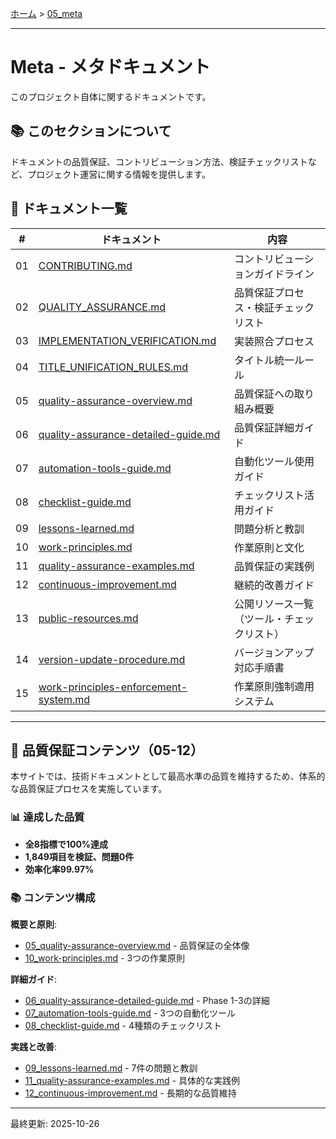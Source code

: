 [ホーム](../README.md) > [05_meta](README.md)

---

# Meta - メタドキュメント

このプロジェクト自体に関するドキュメントです。

## 📚 このセクションについて

ドキュメントの品質保証、コントリビューション方法、検証チェックリストなど、プロジェクト運営に関する情報を提供します。

## 📖 ドキュメント一覧

| # | ドキュメント | 内容 |
|---|-------------|------|
| 01 | [CONTRIBUTING.md](01_CONTRIBUTING.md) | コントリビューションガイドライン |
| 02 | [QUALITY_ASSURANCE.md](02_QUALITY_ASSURANCE.md) | 品質保証プロセス・検証チェックリスト |
| 03 | [IMPLEMENTATION_VERIFICATION.md](03_IMPLEMENTATION_VERIFICATION.md) | 実装照合プロセス |
| 04 | [TITLE_UNIFICATION_RULES.md](04_TITLE_UNIFICATION_RULES.md) | タイトル統一ルール |
| 05 | [quality-assurance-overview.md](05_quality-assurance-overview.md) | 品質保証への取り組み概要 |
| 06 | [quality-assurance-detailed-guide.md](06_quality-assurance-detailed-guide.md) | 品質保証詳細ガイド |
| 07 | [automation-tools-guide.md](07_automation-tools-guide.md) | 自動化ツール使用ガイド |
| 08 | [checklist-guide.md](08_checklist-guide.md) | チェックリスト活用ガイド |
| 09 | [lessons-learned.md](09_lessons-learned.md) | 問題分析と教訓 |
| 10 | [work-principles.md](10_work-principles.md) | 作業原則と文化 |
| 11 | [quality-assurance-examples.md](11_quality-assurance-examples.md) | 品質保証の実践例 |
| 12 | [continuous-improvement.md](12_continuous-improvement.md) | 継続的改善ガイド |
| 13 | [public-resources.md](13_public-resources.md) | 公開リソース一覧（ツール・チェックリスト） |
| 14 | [version-update-procedure.md](14_version-update-procedure.md) | バージョンアップ対応手順書 |
| 15 | [work-principles-enforcement-system.md](15_work-principles-enforcement-system.md) | 作業原則強制適用システム |

---

## 🎯 品質保証コンテンツ（05-12）

本サイトでは、技術ドキュメントとして最高水準の品質を維持するため、体系的な品質保証プロセスを実施しています。

### 📊 達成した品質

- **全8指標で100%達成**
- **1,849項目を検証、問題0件**
- **効率化率99.97%**

### 📚 コンテンツ構成

**概要と原則**:
- [05_quality-assurance-overview.md](05_quality-assurance-overview.md) - 品質保証の全体像
- [10_work-principles.md](10_work-principles.md) - 3つの作業原則

**詳細ガイド**:
- [06_quality-assurance-detailed-guide.md](06_quality-assurance-detailed-guide.md) - Phase 1-3の詳細
- [07_automation-tools-guide.md](07_automation-tools-guide.md) - 3つの自動化ツール
- [08_checklist-guide.md](08_checklist-guide.md) - 4種類のチェックリスト

**実践と改善**:
- [09_lessons-learned.md](09_lessons-learned.md) - 7件の問題と教訓
- [11_quality-assurance-examples.md](11_quality-assurance-examples.md) - 具体的な実践例
- [12_continuous-improvement.md](12_continuous-improvement.md) - 長期的な品質維持

---

最終更新: 2025-10-26
